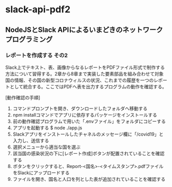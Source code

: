 # slack-api-pdf2

## NodeJSとSlack APIによるいまどきのネットワークプログラミング

### レポートを作成する その2

Slack上でテキスト、表、画像からなるレポートをPDFファイル形式で制作する方法について習得する。2章から8章まで実装した要素部品を組み合わせて対象国の情報、その国の新型コロナウィルスの状況、これまでの履歴を一つのレポートとして統合する。ここではPDFへ表を出力するプログラムの動作を確認する。

[動作確認の手順]

1. コマンドプロンプトを開き、ダウンロードしたフォルダへ移動する
1. npm installコマンドでアプリに依存するパッケージをインストールする
1. 前の動作確認プログラムで用いた「.envファイル」をフォルダにコピーする
1. アプリを起動する
    $ node ./app.js
1. Slackアプリをインストールしたチャネルのメッセージ欄に「/covid19」と入力し、送信する
1. 選択メニューから適当な国を選ぶ
1. 該当国の感染状況の下に[レポート作成]ボタンが配置されていることを確認する
1. ボタンをクリックすると、Report-<国名>-<タイムスタンプ>.pdfファイルをSlackにアップロードする
1. ファイルを開き、国名と人口を列とした表が追加されていることを確認する
